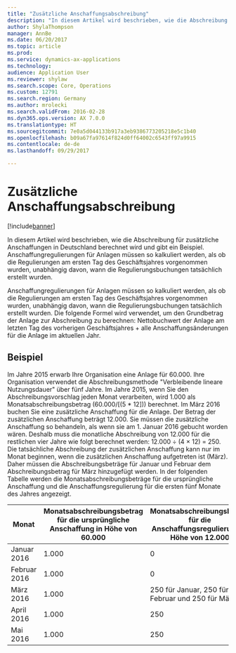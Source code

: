 ```yaml
---
title: "Zusätzliche Anschaffungsabschreibung"
description: "In diesem Artikel wird beschrieben, wie die Abschreibung für zusätzliche Anschaffungen in Deutschland berechnet wird und gibt ein Beispiel. Anschaffungregulierungen für Anlagen müssen so kalkuliert werden, als ob die Regulierungen am ersten Tag des Geschäftsjahres vorgenommen wurden, unabhängig davon, wann die Regulierungsbuchungen tatsächlich erstellt wurden."
author: ShylaThompson
manager: AnnBe
ms.date: 06/20/2017
ms.topic: article
ms.prod: 
ms.service: dynamics-ax-applications
ms.technology: 
audience: Application User
ms.reviewer: shylaw
ms.search.scope: Core, Operations
ms.custom: 12791
ms.search.region: Germany
ms.author: mrolecki
ms.search.validFrom: 2016-02-28
ms.dyn365.ops.version: AX 7.0.0
ms.translationtype: HT
ms.sourcegitcommit: 7e0a5d044133b917a3eb9386773205218e5c1b40
ms.openlocfilehash: b09a67fa97614f824d0ff64002c6543ff97a9915
ms.contentlocale: de-de
ms.lasthandoff: 09/29/2017

---
```


# <a name="additional-acquisition-depreciation"></a>Zusätzliche Anschaffungsabschreibung

[!include[banner](../includes/banner.md)]


In diesem Artikel wird beschrieben, wie die Abschreibung für zusätzliche Anschaffungen in Deutschland berechnet wird und gibt ein Beispiel. Anschaffungregulierungen für Anlagen müssen so kalkuliert werden, als ob die Regulierungen am ersten Tag des Geschäftsjahres vorgenommen wurden, unabhängig davon, wann die Regulierungsbuchungen tatsächlich erstellt wurden.

Anschaffungregulierungen für Anlagen müssen so kalkuliert werden, als ob die Regulierungen am ersten Tag des Geschäftsjahres vorgenommen wurden, unabhängig davon, wann die Regulierungsbuchungen tatsächlich erstellt wurden. Die folgende Formel wird verwendet, um den Grundbetrag der Anlage zur Abschreibung zu berechnen: Nettobuchwert der Anlage am letzten Tag des vorherigen Geschäftsjahres + alle Anschaffungsänderungen für die Anlage im aktuellen Jahr.

## <a name="example"></a>Beispiel
Im Jahre 2015 erwarb Ihre Organisation eine Anlage für 60.000. Ihre Organisation verwendet die Abschreibungsmethode "Verbleibende lineare Nutzungsdauer" über fünf Jahre. Im Jahre 2015, wenn Sie den Abschreibungsvorschlag jeden Monat verarbeiten, wird 1.000 als Monatsabschreibungsbetrag (60.000/\[(5 * 12\])) berechnet. Im März 2016 buchen Sie eine zusätzliche Anschaffung für die Anlage. Der Betrag der zusätzlichen Anschaffung beträgt 12.000. Sie müssen die zusätzliche Anschaffung so behandeln, als wenn sie am 1. Januar 2016 gebucht worden wären. Deshalb muss die monatliche Abschreibung von 12.000 für die restlichen vier Jahre wie folgt berechnet werden: 12.000 ÷ (4 × 12) = 250. Die tatsächliche Abschreibung der zusätzlichen Anschaffung kann nur im Monat beginnen, wenn die zusätzlichen Anschaffung aufgetreten ist (März). Daher müssen die Abschreibungsbeträge für Januar und Februar dem Abschreibungsbetrag für März hinzugefügt werden. In der folgenden Tabelle werden die Monatsabschreibungsbeträge für die ursprüngliche Anschaffung und die Anschaffungsregulierung für die ersten fünf Monate des Jahres angezeigt.

| Monat         | Monatsabschreibungsbetrag für die ursprüngliche Anschaffung in Höhe von 60.000 | Monatsabschreibungsbetrag für die Anschaffungsregulierung in Höhe von 12.000 | Gesamtabschreibungsbetrag |
|---------------|-----------------------------------------------------------------|-------------------------------------------------------------------|---------------------------|
| Januar 2016  | 1.000                                                           | 0                                                                 | 1.000                     |
| Februar 2016 | 1.000                                                           | 0                                                                 | 1.000                     |
| März 2016    | 1.000                                                           | 250 für Januar, 250 für Februar und 250 für März              | 1,750                     |
| April 2016    | 1.000                                                           | 250                                                               | 1,250                     |
| Mai 2016      | 1.000                                                           | 250                                                               | 1,250                     |






